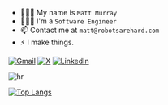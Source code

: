 

<ul>
    <li>👨🏻‍💼 My name is <code>Matt Murray</code></li>
    <li>🧑🏻‍💻 I'm a <code>Software Engineer</code></li>
    <li>📫 Contact me at <code>matt@robotsarehard.com</code></li>
    <li>⚡ I make things.</li>
</ul>

[![Gmail](https://img.shields.io/badge/Gmail-D14836?style=for-the-badge&logo=gmail&logoColor=white)](mailto:mattanimation@gmail.com)
[![X](https://img.shields.io/badge/Twitter-%231DA1F2.svg?style=for-the-badge&logo=Twitter&logoColor=white)](https://twitter.com/mattanimation)
[![LinkedIn](https://img.shields.io/badge/linkedin-%230077B5.svg?style=for-the-badge&logo=linkedin&logoColor=white)](https://www.linkedin.com/in/mattanimation)

![hr](https://user-images.githubusercontent.com/39755201/159233055-3bd55a37-7284-46ad-b759-5ab0c13b3828.png)

[![Top Langs](https://github-readme-stats.vercel.app/api/top-langs/?username=mattanimation&layout=donut&langs_count=12&hide_progress=true&theme=gotham&hide=css)](https://github.com/anuraghazra/github-readme-stats)

<!-- <img src="https://user-images.githubusercontent.com/73097560/115834477-dbab4500-a447-11eb-908a-139a6edaec5c.gif"> -->
